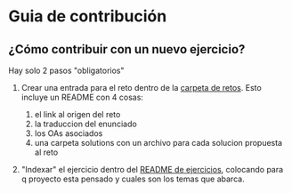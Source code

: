 # Guia de contribución

## ¿Cómo contribuir con un nuevo ejercicio?

Hay solo 2 pasos "obligatorios"

1. Crear una entrada para el reto dentro de la [carpeta de retos](https://github.com/Laboratoria/gym/tree/main/exercises).
  Esto incluye un README con 4 cosas:
    1. el link al origen del reto
    2. la traduccion del enunciado
    3. los OAs asociados
    4. una carpeta solutions con un archivo para cada solucion propuesta al reto

2. "Indexar" el ejercicio dentro del [README de ejercicios](https://github.com/Laboratoria/gym/blob/main/exercises/README.md),
  colocando para q proyecto esta pensado y cuales son los temas que abarca.


